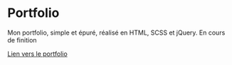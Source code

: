 # Portfolio

Mon portfolio, simple et épuré, réalisé en HTML, SCSS et jQuery.
En cours de finition

[Lien vers le portfolio](https://natalene35.github.io/Portfolio/)
